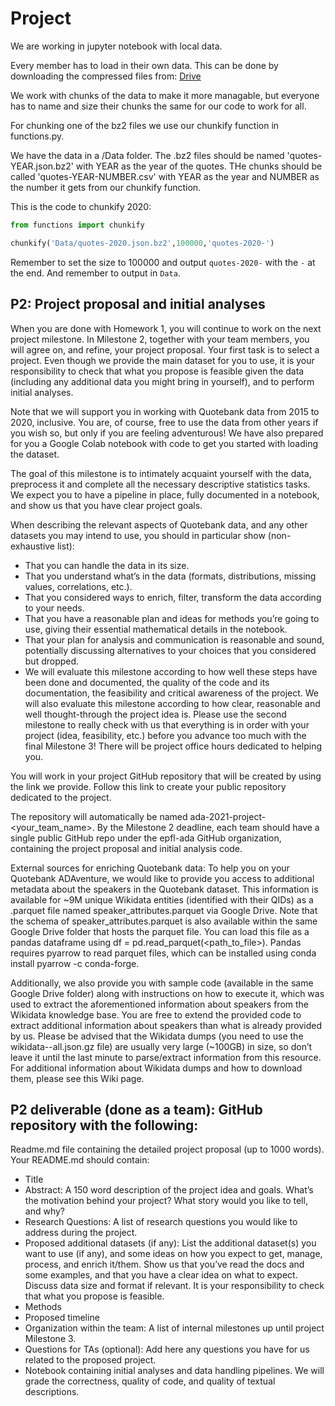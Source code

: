 # Project

We are working in jupyter notebook with local data.

Every member has to load in their own data. This can be done by downloading the compressed files from: [Drive](https://drive.google.com/drive/folders/1R-GVIdxU3jkQb5zU0uG9044Vynh9nYR1)

We work with chunks of the data to make it more managable, but everyone has to name and size their chunks the same for our code to work for all.

For chunking one of the bz2 files we use our chunkify function in functions.py.

We have the data in a /Data folder.
The .bz2 files should be named 'quotes-YEAR.json.bz2' with YEAR as the year of the quotes.
THe chunks should be called 'quotes-YEAR-NUMBER.csv' with YEAR as the year and NUMBER as the number it gets from our chunkify function.

This is the code to chunkify 2020:

```py
from functions import chunkify

chunkify('Data/quotes-2020.json.bz2',100000,'quotes-2020-')
```

Remember to set the size to 100000 and output `quotes-2020-` with the `-` at the end. And remember to output in `Data`.

## P2: Project proposal and initial analyses

When you are done with Homework 1, you will continue to work on the next project milestone. In Milestone 2, together with your team members, you will agree on, and refine, your project proposal. Your first task is to select a project. Even though we provide the main dataset for you to use, it is your responsibility to check that what you propose is feasible given the data (including any additional data you might bring in yourself), and to perform initial analyses.

Note that we will support you in working with Quotebank data from 2015 to 2020, inclusive. You are, of course, free to use the data from other years if you wish so, but only if you are feeling adventurous! We have also prepared for you a Google Colab notebook with code to get you started with loading the dataset.

The goal of this milestone is to intimately acquaint yourself with the data, preprocess it and complete all the necessary descriptive statistics tasks. We expect you to have a pipeline in place, fully documented in a notebook, and show us that you have clear project goals.

When describing the relevant aspects of Quotebank data, and any other datasets you may intend to use, you should in particular show (non-exhaustive list):

-   That you can handle the data in its size.
-   That you understand what’s in the data (formats, distributions, missing values, correlations, etc.).
-   That you considered ways to enrich, filter, transform the data according to your needs.
-   That you have a reasonable plan and ideas for methods you’re going to use, giving their essential mathematical details in the notebook.
-   That your plan for analysis and communication is reasonable and sound, potentially discussing alternatives to your choices that you considered but dropped.
-   We will evaluate this milestone according to how well these steps have been done and documented, the quality of the code and its documentation, the feasibility and critical awareness of the project. We will also evaluate this milestone according to how clear, reasonable and well thought-through the project idea is. Please use the second milestone to really check with us that everything is in order with your project (idea, feasibility, etc.) before you advance too much with the final Milestone 3! There will be project office hours dedicated to helping you.

You will work in your project GitHub repository that will be created by using the link we provide. Follow this link to create your public repository dedicated to the project.

The repository will automatically be named ada-2021-project-<your_team_name>. By the Milestone 2 deadline, each team should have a single public GitHub repo under the epfl-ada GitHub organization, containing the project proposal and initial analysis code.

External sources for enriching Quotebank data: To help you on your Quotebank ADAventure, we would like to provide you access to additional metadata about the speakers in the Quotebank dataset. This information is available for ~9M unique Wikidata entities (identified with their QIDs) as a .parquet file named speaker_attributes.parquet via Google Drive. Note that the schema of speaker_attributes.parquet is also available within the same Google Drive folder that hosts the parquet file. You can load this file as a pandas dataframe using df = pd.read_parquet(<path_to_file>). Pandas requires pyarrow to read parquet files, which can be installed using conda install pyarrow -c conda-forge.

Additionally, we also provide you with sample code (available in the same Google Drive folder) along with instructions on how to execute it, which was used to extract the aforementioned information about speakers from the Wikidata knowledge base. You are free to extend the provided code to extract additional information about speakers than what is already provided by us. Please be advised that the Wikidata dumps (you need to use the wikidata-<timestamp>-all.json.gz file) are usually very large (~100GB) in size, so don’t leave it until the last minute to parse/extract information from this resource. For additional information about Wikidata dumps and how to download them, please see this Wiki page.

## P2 deliverable (done as a team): GitHub repository with the following:

Readme.md file containing the detailed project proposal (up to 1000 words). Your README.md should contain:

-   Title
-   Abstract: A 150 word description of the project idea and goals. What’s the motivation behind your project? What story would you like to tell, and why?
-   Research Questions: A list of research questions you would like to address during the project.
-   Proposed additional datasets (if any): List the additional dataset(s) you want to use (if any), and some ideas on how you expect to get, manage, process, and enrich it/them. Show us that you’ve read the docs and some examples, and that you have a clear idea on what to expect. Discuss data size and format if relevant. It is your responsibility to check that what you propose is feasible.
-   Methods
-   Proposed timeline
-   Organization within the team: A list of internal milestones up until project Milestone 3.
-   Questions for TAs (optional): Add here any questions you have for us related to the proposed project.
-   Notebook containing initial analyses and data handling pipelines. We will grade the correctness, quality of code, and quality of textual descriptions.
